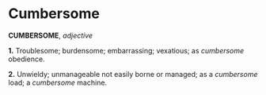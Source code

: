 # Cumbersome

**CUMBERSOME**, _adjective_

**1.** Troublesome; burdensome; embarrassing; vexatious; as _cumbersome_ obedience.

**2.** Unwieldy; unmanageable not easily borne or managed; as a _cumbersome_ load; a _cumbersome_ machine.